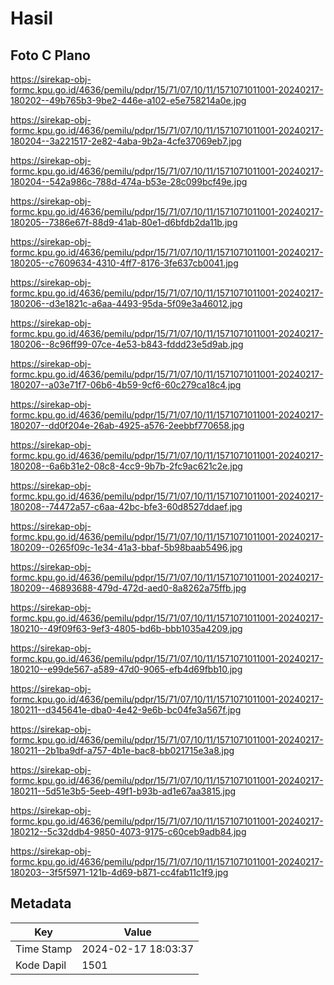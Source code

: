 # Hasil

## Foto C Plano

https://sirekap-obj-formc.kpu.go.id/4636/pemilu/pdpr/15/71/07/10/11/1571071011001-20240217-180202--49b765b3-9be2-446e-a102-e5e758214a0e.jpg

https://sirekap-obj-formc.kpu.go.id/4636/pemilu/pdpr/15/71/07/10/11/1571071011001-20240217-180204--3a221517-2e82-4aba-9b2a-4cfe37069eb7.jpg

https://sirekap-obj-formc.kpu.go.id/4636/pemilu/pdpr/15/71/07/10/11/1571071011001-20240217-180204--542a986c-788d-474a-b53e-28c099bcf49e.jpg

https://sirekap-obj-formc.kpu.go.id/4636/pemilu/pdpr/15/71/07/10/11/1571071011001-20240217-180205--7386e67f-88d9-41ab-80e1-d6bfdb2da11b.jpg

https://sirekap-obj-formc.kpu.go.id/4636/pemilu/pdpr/15/71/07/10/11/1571071011001-20240217-180205--c7609634-4310-4ff7-8176-3fe637cb0041.jpg

https://sirekap-obj-formc.kpu.go.id/4636/pemilu/pdpr/15/71/07/10/11/1571071011001-20240217-180206--d3e1821c-a6aa-4493-95da-5f09e3a46012.jpg

https://sirekap-obj-formc.kpu.go.id/4636/pemilu/pdpr/15/71/07/10/11/1571071011001-20240217-180206--8c96ff99-07ce-4e53-b843-fddd23e5d9ab.jpg

https://sirekap-obj-formc.kpu.go.id/4636/pemilu/pdpr/15/71/07/10/11/1571071011001-20240217-180207--a03e71f7-06b6-4b59-9cf6-60c279ca18c4.jpg

https://sirekap-obj-formc.kpu.go.id/4636/pemilu/pdpr/15/71/07/10/11/1571071011001-20240217-180207--dd0f204e-26ab-4925-a576-2eebbf770658.jpg

https://sirekap-obj-formc.kpu.go.id/4636/pemilu/pdpr/15/71/07/10/11/1571071011001-20240217-180208--6a6b31e2-08c8-4cc9-9b7b-2fc9ac621c2e.jpg

https://sirekap-obj-formc.kpu.go.id/4636/pemilu/pdpr/15/71/07/10/11/1571071011001-20240217-180208--74472a57-c6aa-42bc-bfe3-60d8527ddaef.jpg

https://sirekap-obj-formc.kpu.go.id/4636/pemilu/pdpr/15/71/07/10/11/1571071011001-20240217-180209--0265f09c-1e34-41a3-bbaf-5b98baab5496.jpg

https://sirekap-obj-formc.kpu.go.id/4636/pemilu/pdpr/15/71/07/10/11/1571071011001-20240217-180209--46893688-479d-472d-aed0-8a8262a75ffb.jpg

https://sirekap-obj-formc.kpu.go.id/4636/pemilu/pdpr/15/71/07/10/11/1571071011001-20240217-180210--49f09f63-9ef3-4805-bd6b-bbb1035a4209.jpg

https://sirekap-obj-formc.kpu.go.id/4636/pemilu/pdpr/15/71/07/10/11/1571071011001-20240217-180210--e99de567-a589-47d0-9065-efb4d69fbb10.jpg

https://sirekap-obj-formc.kpu.go.id/4636/pemilu/pdpr/15/71/07/10/11/1571071011001-20240217-180211--d345641e-dba0-4e42-9e6b-bc04fe3a567f.jpg

https://sirekap-obj-formc.kpu.go.id/4636/pemilu/pdpr/15/71/07/10/11/1571071011001-20240217-180211--2b1ba9df-a757-4b1e-bac8-bb021715e3a8.jpg

https://sirekap-obj-formc.kpu.go.id/4636/pemilu/pdpr/15/71/07/10/11/1571071011001-20240217-180211--5d51e3b5-5eeb-49f1-b93b-ad1e67aa3815.jpg

https://sirekap-obj-formc.kpu.go.id/4636/pemilu/pdpr/15/71/07/10/11/1571071011001-20240217-180212--5c32ddb4-9850-4073-9175-c60ceb9adb84.jpg

https://sirekap-obj-formc.kpu.go.id/4636/pemilu/pdpr/15/71/07/10/11/1571071011001-20240217-180203--3f5f5971-121b-4d69-b871-cc4fab11c1f9.jpg


## Metadata

| Key        | Value               |
| ---------- | ------------------- |
| Time Stamp | 2024-02-17 18:03:37 |
| Kode Dapil | 1501                |



